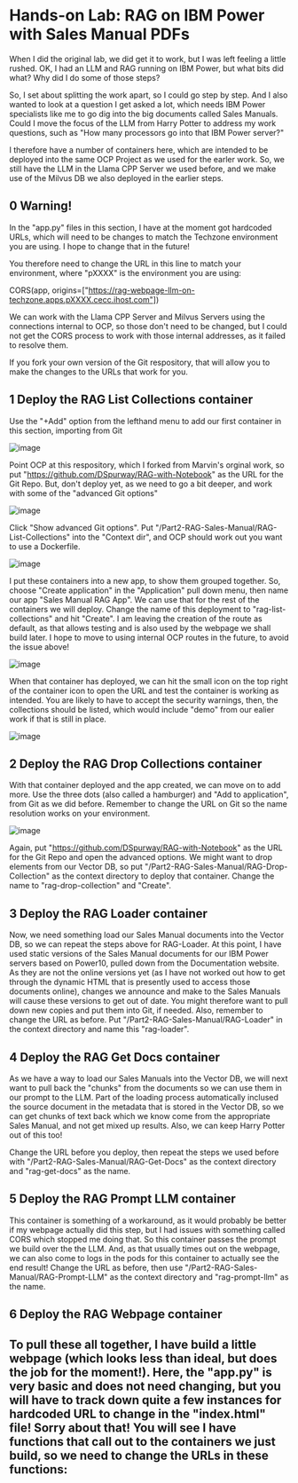 # Hands-on Lab: RAG on IBM Power with Sales Manual PDFs

When I did the original lab, we did get it to work, but I was left feeling a little rushed. OK, I had an LLM and RAG running on IBM Power, but what bits did what? Why did I do some of those steps?

So, I set about splitting the work apart, so I could go step by step. And I also wanted to look at a question I get asked a lot, which needs IBM Power specialists like me to go dig into the big documents called Sales Manuals. Could I move the focus of the LLM from Harry Potter to address my work questions, such as "How many processors go into that IBM Power server?"

I therefore have a number of containers here, which are intended to be deployed into the same OCP Project as we used for the earler work. So, we still have the LLM in the Llama CPP Server we used before, and we make use of the Milvus DB we also deployed in the earlier steps.

## 0 Warning!

In the "app.py" files in this section, I have at the moment got hardcoded URLs, which will need to be changes to match the Techzone environment you are using. I hope to change that in the future!

You therefore need to change the URL in this line to match your environment, where "pXXXX" is the environment you are using:

CORS(app, origins=["https://rag-webpage-llm-on-techzone.apps.pXXXX.cecc.ihost.com"]) 

We can work with the Llama CPP Server and Milvus Servers using the connections internal to OCP, so those don't need to be changed, but I could not get the CORS process to work with those internal addresses, as it failed to resolve them.

If you fork your own version of the Git respository, that will allow you to make the changes to the URLs that work for you.

## 1 Deploy the RAG List Collections container

Use the "+Add" option from the lefthand menu to add our first container in this section, importing from Git

![image](../images/OCP-add-from-git.png)

Point OCP at this respository, which I forked from Marvin's orginal work, so put "https://github.com/DSpurway/RAG-with-Notebook" as the URL for the Git Repo. But, don't deploy yet, as we need to go a bit deeper, and work with some of the "advanced Git options"

![image](../images/DIS-RAG-with-notebook.png)

Click "Show advanced Git options". Put "/Part2-RAG-Sales-Manual/RAG-List-Collections" into the "Context dir", and OCP should work out you want to use a Dockerfile. 

![image](../images/context-dir-for-list-collections.png)

I put these containers into a new app, to show them grouped together. So, choose "Create application" in the "Application" pull down menu, then name our app "Sales Manual RAG App". We can use that for the rest of the containers we will deploy. 
Change the name of this deployment to "rag-list-collections" and hit "Create". I am leaving the creation of the route as default, as that allows testing and is also used by the webpage we shall build later. I hope to move to using internal OCP routes in the future, to avoid the issue above!

![image](../images/create-rag-list-collections-1.1.png)

When that container has deployed, we can hit the small icon on the top right of the container icon to open the URL and test the container is working as intended. You are likely to have to accept the security warnings, then, the collections should be listed, which would include "demo" from our ealier work if that is still in place.

![image](../images/test-rag-list-collections.png)

## 2 Deploy the RAG Drop Collections container

With that container deployed and the app created, we can move on to add more. Use the three dots (also called a hamburger) and "Add to application", from Git as we did before. Remember to change the URL on Git so the name resolution works on your environment. 

![image](../images/create-next-container.png)

Again, put "https://github.com/DSpurway/RAG-with-Notebook" as the URL for the Git Repo and open the advanced options. We might want to drop elements from our Vector DB, so put "/Part2-RAG-Sales-Manual/RAG-Drop-Collection" as the context directory to deploy that container. Change the name to "rag-drop-collection" and "Create".

## 3 Deploy the RAG Loader container

Now, we need something load our Sales Manual documents into the Vector DB, so we can repeat the steps above for RAG-Loader. At this point, I have used static versions of the Sales Manual documents for our IBM Power servers based on Power10, pulled down from the Documentation website. As they are not the online versions yet (as I have not worked out how to get through the dynamic HTML that is presently used to access those documents online), changes we announce and make to the Sales Manuals will cause these versions to get out of date. You might therefore want to pull down new copies and put them into Git, if needed. Also, remember to change the URL as before. Put "/Part2-RAG-Sales-Manual/RAG-Loader" in the context directory and name this "rag-loader". 

## 4 Deploy the RAG Get Docs container

As we have a way to load our Sales Manuals into the Vector DB, we will next want to pull back the "chunks" from the documents so we can use them in our prompt to the LLM. Part of the loading process automatically inclused the source document in the metadata that is stored in the Vector DB, so we can get chunks of text back which we know come from the appropriate Sales Manual, and not get mixed up results. Also, we can keep Harry Potter out of this too!

Change the URL before you deploy, then repeat the steps we used before with "/Part2-RAG-Sales-Manual/RAG-Get-Docs" as the context directory and "rag-get-docs" as the name. 

## 5 Deploy the RAG Prompt LLM container

This container is something of a workaround, as it would probably be better if my webpage actually did this step, but I had issues with something called CORS which stopped me doing that. So this container passes the prompt we build over the the LLM. And, as that usually times out on the webpage, we can also come to logs in the pods for this container to actually see the end result! Change the URL as before, then use "/Part2-RAG-Sales-Manual/RAG-Prompt-LLM" as the context directory and "rag-prompt-llm" as the name. 

## 6 Deploy the RAG Webpage container

To pull these all together, I have build a little webpage (which looks less than ideal, but does the job for the moment!). Here, the "app.py" is very basic and does not need changing, but you will have to track down quite a few instances for hardcoded URL to change in the "index.html" file! Sorry about that! You will see I have functions that call out to the containers we just build, so we need to change the URLs in these functions:
- 
